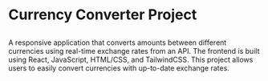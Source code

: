 # Currency Converter Project

## 
A responsive application that converts amounts between different currencies using real-time exchange rates from an API. The frontend is built using React, JavaScript, HTML/CSS, and TailwindCSS. This project allows users to easily convert currencies with up-to-date exchange rates.

